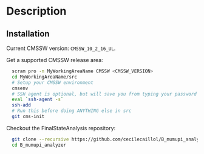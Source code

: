 Description 
============

Installation
------------

Current CMSSW version: ``CMSSW_10_2_16_UL``.

Get a supported CMSSW release area:

```bash
  scram pro -n MyWorkingAreaName CMSSW <CMSSW_VERSION>
  cd MyWorkingAreaName/src
  # Setup your CMSSW environment
  cmsenv
  # SSH agent is optional, but will save you from typing your password many times
  eval `ssh-agent -s`
  ssh-add
  # Run this before doing ANYTHING else in src
  git cms-init
```

Checkout the FinalStateAnalysis repository:

```bash
  git clone --recursive https://github.com/cecilecaillol/B_mumupi_analyzer.git
  cd B_mumupi_analyzer
```


